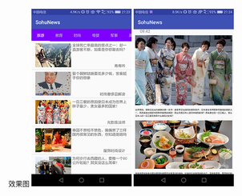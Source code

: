 效果图
![image](https://github.com/honghongisme/SohuNews/blob/master/images/1.png)
![image](https://github.com/honghongisme/SohuNews/blob/master/images/2.png)
